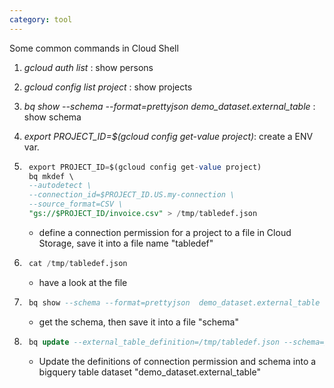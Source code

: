 ```yaml
---
category: tool
---
```


Some common commands in Cloud Shell

1. *gcloud auth list* : show persons

2. *gcloud config list project* : show projects

3. *bq show --schema --format=prettyjson  demo_dataset.external_table* : show schema

4. *export PROJECT_ID=$(gcloud config get-value project)*: create a ENV var.

5. ```sql
    export PROJECT_ID=$(gcloud config get-value project)
    bq mkdef \
    --autodetect \
    --connection_id=$PROJECT_ID.US.my-connection \
    --source_format=CSV \
    "gs://$PROJECT_ID/invoice.csv" > /tmp/tabledef.json
    ```

    - define a connection permission for a project to a file in Cloud Storage, save it into a file name "tabledef"

6. ```sql
    cat /tmp/tabledef.json
    ```
    
    - have a look at the file

7. ```sql
    bq show --schema --format=prettyjson  demo_dataset.external_table > /tmp/schema
    ```

    - get the schema, then save it into a file "schema"

8. ```sql
    bq update --external_table_definition=/tmp/tabledef.json --schema=/tmp/schema demo_dataset.external_table
    ```

    - Update the definitions of connection permission and schema into a bigquery table dataset "demo_dataset.external_table"


